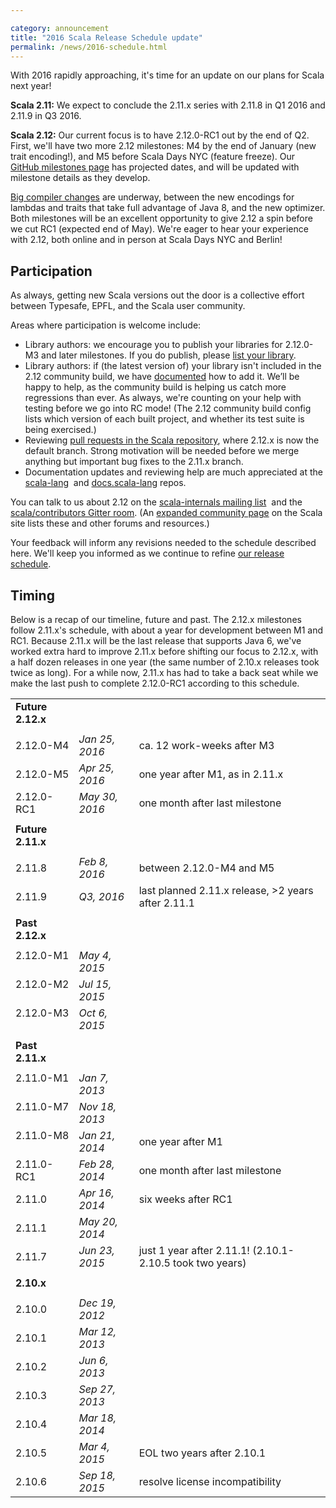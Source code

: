 ```yaml
---

category: announcement
title: "2016 Scala Release Schedule update"
permalink: /news/2016-schedule.html
---
```


With 2016 rapidly approaching, it's time for an update on our plans for Scala next year!

**Scala 2.11:** We expect to conclude the 2.11.x series with 2.11.8 in Q1 2016 and 2.11.9 in Q3 2016.

**Scala 2.12:** Our current focus is to have 2.12.0-RC1 out by the end of Q2. First, we'll have two more 2.12 milestones:
M4 by the end of January (new trait encoding!), and M5 before Scala Days NYC (feature freeze).
Our [GitHub milestones page](https://github.com/scala/scala/milestones) has projected dates,
and will be updated with milestone details as they develop.

[Big compiler changes](https://scala-lang.org/news/2.12-roadmap) are underway, between the new encodings for
lambdas and traits that take full advantage of Java 8, and the new optimizer. Both milestones will be an excellent
opportunity to give 2.12 a spin before we cut RC1 (expected end of May). We're eager to hear your experience with 2.12,
both online and in person at Scala Days NYC and Berlin!


## Participation
As always, getting new Scala versions out the door is a collective effort between Typesafe, EPFL, and the Scala user community.

Areas where participation is welcome include:

 - Library authors: we encourage you to publish your libraries for 2.12.0-M3 and later milestones.
    If you do publish, please [list your library](https://github.com/scala/make-release-notes/blob/2.12.x/projects-2.12.md).
 - Library authors: if (the latest version of) your library isn't included in the 2.12 community build,
    we have [documented](https://github.com/scala/community-build/wiki) how to add it. We’ll be happy to help,
    as the community build is helping us catch more regressions than ever. As always, we're counting on your help with testing
    before we go into RC mode! (The 2.12 community build config
    lists which version of each built project, and whether its test suite is being exercised.)
 - Reviewing [pull requests in the Scala repository](https://github.com/scala/scala/pulls), where 2.12.x is now the default branch.
    Strong motivation will be needed before we merge anything but important bug fixes to the 2.11.x branch.
 - Documentation updates and reviewing help are much appreciated at the [scala-lang](https://github.com/scala/scala-lang/pulls) 
    and [docs.scala-lang](https://github.com/scala/scala.github.com/pulls) repos.

You can talk to us about 2.12 on the [scala-internals mailing list](https://groups.google.com/forum/#!forum/scala-internals) 
and the [scala/contributors Gitter room](https://gitter.im/scala/contributors).
(An [expanded community page](https://www.scala-lang.org/community/) on the Scala site lists these and other forums and resources.)

Your feedback will inform any revisions needed to the schedule described here.
We'll keep you informed as we continue to refine [our release schedule](https://github.com/scala/scala/milestones).


## Timing
Below is a recap of our timeline, future and past. The 2.12.x milestones follow 2.11.x's schedule,
with about a year for development between M1 and RC1. Because 2.11.x will be the last release that supports Java 6,
we've worked extra hard to improve 2.11.x before shifting our focus to 2.12.x, with a half dozen releases in one year
(the same number of 2.10.x releases took twice as long). For a while now, 2.11.x has had to take a back seat while we
make the last push to complete 2.12.0-RC1 according to this schedule.


|                   |                 |                                                                       |
|-------------------|-----------------|-----------------------------------------------------------------------|
| **Future 2.12.x** |                 |                                                                       |
|                   |                 |                                                                       |
|  2.12.0-M4        | *Jan 25, 2016*  | ca. 12 work-weeks after M3                                            |
|  2.12.0-M5        | *Apr 25, 2016*  | one year after M1, as in 2.11.x                                       |
|  2.12.0-RC1       | *May 30, 2016*  | one month after last milestone                                        |
|                   |                 |                                                                       |
| **Future 2.11.x** |                 |                                                                       |
|                   |                 |                                                                       |
|  2.11.8           | *Feb 8, 2016*   | between 2.12.0-M4 and M5                                              |
|  2.11.9           | *Q3, 2016*      | last planned 2.11.x release, >2 years after 2.11.1                    |
|                   |                 |                                                                       |
| **Past 2.12.x**   |                 |                                                                       |
|                   |                 |                                                                       |
|   2.12.0-M1       | *May 4, 2015*   |                                                                       |
|   2.12.0-M2       | *Jul 15, 2015*  |                                                                       |
|   2.12.0-M3       | *Oct 6, 2015*   |                                                                       |
|                   |                 |                                                                       |
| **Past 2.11.x**   |                 |                                                                       |
|                   |                 |                                                                       |
|   2.11.0-M1       | *Jan 7, 2013*   |                                                                       |
|   2.11.0-M7       | *Nov 18, 2013*  |                                                                       |
|   2.11.0-M8       | *Jan 21, 2014*  | one year after M1                                                     |
|   2.11.0-RC1      | *Feb 28, 2014*  | one month after last milestone                                        |
|   2.11.0          | *Apr 16, 2014*  | six weeks after RC1                                                   |
|   2.11.1          | *May 20, 2014*  |                                                                       |
|   2.11.7          | *Jun 23, 2015*  | just 1 year after 2.11.1! (2.10.1-2.10.5 took two years)              |
|                   |                 |                                                                       |
| **2.10.x**        |                 |                                                                       |
|                   |                 |                                                                       |
|   2.10.0          | *Dec 19, 2012*  |                                                                       |
|   2.10.1          | *Mar 12, 2013*  |                                                                       |
|   2.10.2          | *Jun 6, 2013*   |                                                                       |
|   2.10.3          | *Sep 27, 2013*  |                                                                       |
|   2.10.4          | *Mar 18, 2014*  |                                                                       |
|   2.10.5          | *Mar 4, 2015*   | EOL two years after 2.10.1                                            |
|   2.10.6          | *Sep 18, 2015*  | resolve license incompatibility                                       |
